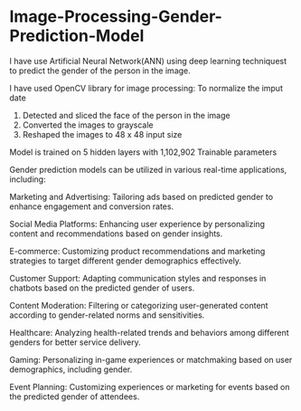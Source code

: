 # Image-Processing-Gender-Prediction-Model

I have use Artificial Neural Network(ANN) using deep learning techniquest to predict the gender of the person in the image.

I have used OpenCV library for image processing:
To normalize the imput date
1) Detected and sliced the face of the person in the image
2) Converted the images to grayscale
3) Reshaped the images to 48 x 48 input size

Model is trained on 5 hidden layers with 1,102,902 Trainable parameters

Gender prediction models can be utilized in various real-time applications, including:

Marketing and Advertising: Tailoring ads based on predicted gender to enhance engagement and conversion rates.

Social Media Platforms: Enhancing user experience by personalizing content and recommendations based on gender insights.

E-commerce: Customizing product recommendations and marketing strategies to target different gender demographics effectively.

Customer Support: Adapting communication styles and responses in chatbots based on the predicted gender of users.

Content Moderation: Filtering or categorizing user-generated content according to gender-related norms and sensitivities.

Healthcare: Analyzing health-related trends and behaviors among different genders for better service delivery.

Gaming: Personalizing in-game experiences or matchmaking based on user demographics, including gender.

Event Planning: Customizing experiences or marketing for events based on the predicted gender of attendees.

